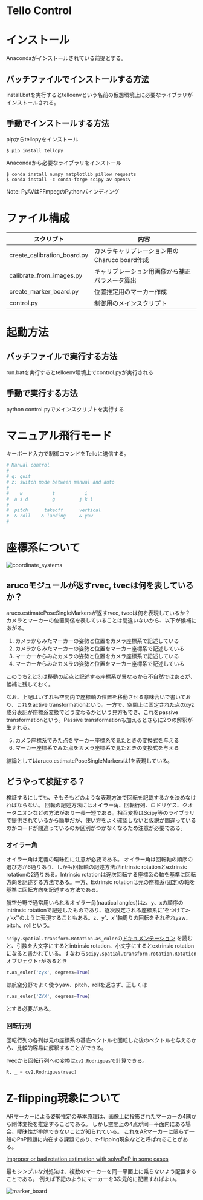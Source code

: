 # Tello Control

# インストール

Anacondaがインストールされている前提とする。

## バッチファイルでインストールする方法

install.batを実行するとtelloenvという名前の仮想環境上に必要なライブラリがインストールされる。


## 手動でインストールする方法

pipからtellopyをインストール

```console
$ pip install tellopy
```

Anacondaから必要なライブラリをインストール

```console
$ conda install numpy matplotlib pillow requests
$ conda install -c conda-forge scipy av opencv
```

Note: PyAVはFFmpegのPythonバインディング

# ファイル構成


| スクリプト | 内容 |
|-----------|------|
| create_calibration_board.py | カメラキャリブレーション用のCharuco board作成 |
| calibrate_from_images.py | キャリブレーション用画像から補正パラメータ算出 |
| create_marker_board.py | 位置推定用のマーカー作成 |
| control.py | 制御用のメインスクリプト |

# 起動方法

## バッチファイルで実行する方法

run.batを実行するとtelloenv環境上でcontrol.pyが実行される

## 手動で実行する方法

python control.pyでメインスクリプトを実行する

# マニュアル飛行モード

キーボード入力で制御コマンドをTelloに送信する。

```python
# Manual control
#
# q: quit
# z: switch mode between manual and auto
#
#    w           t           i
#  a s d         g         j k l
#
#  pitch      takeoff      vertical
#  & roll    & landing     & yaw
#
```

# 座標系について

![coordinate_systems](https://github.com/kurokis/TelloControl/blob/master/docs/imgs/coordinate_systems.png)

## arucoモジュールが返すrvec, tvecは何を表しているか？

aruco.estimatePoseSingleMarkersが返すrvec, tvecは何を表現しているか？
カメラとマーカーの位置関係を表していることは間違いないから、以下が候補にあがる。

1. カメラからみたマーカーの姿勢と位置をカメラ座標系で記述している
1. カメラからみたマーカーの姿勢と位置をマーカー座標系で記述している
1. マーカーからみたカメラの姿勢と位置をカメラ座標系で記述している
1. マーカーからみたカメラの姿勢と位置をマーカー座標系で記述している

このうち2.と3.は移動の起点と記述する座標系が異なるから不自然ではあるが、候補に残しておく。

なお、上記はいずれも空間内で座標軸の位置を移動させる意味合いで書いており、これをactive transformationという。一方で、空間上に固定された点のxyz成分表記が座標系変換でどう変わるかという見方もでき、これをpassive transformationという。Passive transformationも加えるとさらに2つの解釈が生まれる。

5. カメラ座標系でみた点をマーカー座標系で見たときの変換式を与える
5. マーカー座標系でみた点をカメラ座標系で見たときの変換式を与える

結論としてはaruco.estimatePoseSingleMarkersは1を表現している。

## どうやって検証する？

検証するにしても、そもそもどのような表現方法で回転を記載するかを決めなければならない。
回転の記述方法にはオイラー角、回転行列、ロドリゲス、クオータニオンなどの方法があり一長一短である。相互変換はScipy等のライブラリで提供されているから簡単だが、使い方をよく確認しないと仮説が間違っているのかコードが間違っているのか区別がつかなくなるため注意が必要である。


### オイラー角

オイラー角は定義の曖昧性に注意が必要である。
オイラー角は回転軸の順序の選び方が6通りあり、しかも回転軸の記述方法がintrinsic rotationとextrinsic rotationの2通りある。Intrinsic rotationは逐次回転する座標系の軸を基準に回転方向を記述する方法である。一方、Extrinsic rotationは元の座標系(固定)の軸を基準に回転方向を記述する方法である。

航空分野で通常用いられるオイラー角(nautical angles)はz、y、xの順序のintrinsic rotationで記述したものであり、逐次設定される座標系に'をつけてz-y'-x''のように表現することもある。z、y'、x''軸周りの回転をそれぞれyaw、pitch、rollという。

``scipy.spatial.transform.Rotation.as_euler``の[ドキュメンテーション](https://scipy.github.io/devdocs/generated/scipy.spatial.transform.Rotation.as_euler.html#r72d546869407-1)
を読むと、引数を大文字にするとintrinsic rotation、小文字にするとextrinsic rotationになると書かれている。すなわち``scipy.spatial.transform.rotation.Rotation``オブジェクト``r``があるとき

```python
r.as_euler('zyx', degrees=True)
```
は航空分野でよく使うyaw、pitch、rollを返さず、正しくは
```python
r.as_euler('ZYX', degrees=True)
```
とする必要がある。

### 回転行列

回転行列の各列は元の座標系の基底ベクトルを回転した後のベクトルを与えるから、比較的容易に解釈することができる。

rvecから回転行列への変換は``cv2.Rodrigues``で計算できる。

```python
R, _ = cv2.Rodrigues(rvec)
```

# Z-flipping現象について

ARマーカーによる姿勢推定の基本原理は、画像上に投影されたマーカーの4隅から剛体変換を推定することである。
しかし空間上の4点が同一平面内にある場合、曖昧性が排除できないことが知られている。
これをARマーカーに限らず一般のPnP問題に内在する課題であり、z-flipping現象などと呼ばれることがある。

[Improper or bad rotation estimation with solvePnP in some cases](https://github.com/opencv/opencv/issues/8813)


最もシンプルな対処法は、複数のマーカーを同一平面上に乗らないよう配置することである。
例えば下記のようにマーカーを3次元的に配置すればよい。

![marker_board](https://github.com/kurokis/TelloControl/blob/master/docs/imgs/marker_board.jpg)
